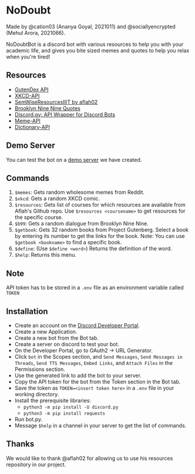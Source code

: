 # NoDoubt
Made by @cation03 (Ananya Goyal, 2021011) and @sociallyencrypted (Mehul Arora, 2021066).


NoDoubtBot is a discord bot with various resources to help you with your academic life, and gives you bite sized memes and quotes to help you relax when you're tired!

## Resources
- [GutenDex API](http://gutendex.com/)
- [XKCD-API](https://xkcd.com/json.html)
- [SemWiseResourcesIIIT by aflah02](https://github.com/aflah02/SemWiseResourcesIIIT)
- [Brooklyn Nine Nine Quotes](https://github.com/Labocania/Brooklyn-99-Quotes-Api)
- [Discord.py: API Wrapper for Discord Bots](https://discordpy.readthedocs.io/en/stable/)
- [Meme-API](https://github.com/D3vd/Meme_Api)
- [Dictionary-API](https://dictionaryapi.dev/)

## Demo Server
You can test the bot on a [demo server](https://discord.gg/fEhhTAsuXA) we have created.

## Commands

1. `$memes`: Gets random wholesome memes from Reddit.
2. `$xkcd`: Gets a random XKCD comic.
3. `$resources`: Gets list of courses for which resources are available from Aflah's Github repo. Use `$resources <coursename>` to get resources for the specific course.
4. `$b99`: Gets a random dialogue from Brooklyn Nine Nine.
5. `$getbook`: Gets 32 random books from Project Gutenberg. Select a book by entering its number to get the links for the book. Note: You can use `$getbook <bookname>` to find a specific book.
6. `$define`: (Use `$define <word>`) Returns the definition of the word.
7. `$help`: Returns this menu.


## Note
API token has to be stored in a `.env` file as an environment variable called `TOKEN`

## Installation

- Create an account on the [Discord Developer Portal](https://discord.com/developers).
- Create a new Application.
- Create a new bot from the Bot tab.
- Create a server on discord to test your bot.
- On the Developer Portal, go to OAuth2 -> URL Generator.
- Click `bot` in the Scopes section, and `Send Messages`, `Send Messages in Threads`, `Send TTS Messages`, `Embed Links`, and `Attach Files` in the Permissions section.
- Use the generated link to add the bot to your server.
- Copy the API token for the bot from the Token section in the Bot tab.
- Save the token as `TOKEN=<insert token here>` in a `.env` file in your working directory.
- Install the prerequisite libraries:
    - `python3 -m pip install -U discord.py`
    - `python3 -m pip install requests`
- Run bot.py.
- Message `$help` in a channel in your server to get the list of commands.

## Thanks
We would like to thank @aflah02 for allowing us to use his resources repository in our project.
